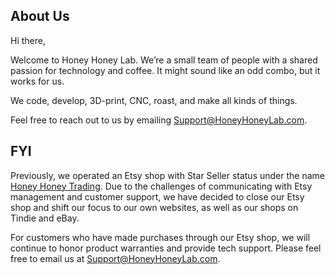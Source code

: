 ## About Us

Hi there,

Welcome to Honey Honey Lab. We’re a small team of people with a shared passion for technology and coffee. It might sound like an odd combo, but it works for us. 

We code, develop, 3D-print, CNC, roast, and make all kinds of things.

Feel free to reach out to us by emailing Support@HoneyHoneyLab.com.

## FYI

Previously, we operated an Etsy shop with Star Seller status under the name [Honey Honey Trading](https://www.etsy.com/au/shop/HoneyHoneyTrading). Due to the challenges of communicating with Etsy management and customer support, we have decided to close our Etsy shop and shift our focus to our own websites, as well as our shops on Tindie and eBay.

For customers who have made purchases through our Etsy shop, we will continue to honor product warranties and provide tech support. Please feel free to email us at Support@HoneyHoneyLab.com.
